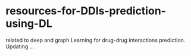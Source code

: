 # resources-for-DDIs-prediction-using-DL
related to deep and graph Learning for drug-drug interactions prediction.  
Updating ...
